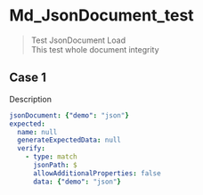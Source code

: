 # Md_JsonDocument_test

> Test JsonDocument Load\
This test whole document integrity

## Case 1

Description

``````yaml
jsonDocument: {"demo": "json"}
expected:
  name: null
  generateExpectedData: null
  verify: 
    - type: match
      jsonPath: $
      allowAdditionalProperties: false
      data: {"demo": "json"}
``````